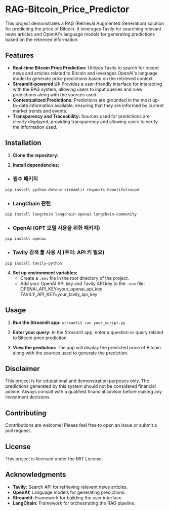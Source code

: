# RAG-Bitcoin_Price_Predictor

This project demonstrates a RAG (Retrieval Augmented Generation) solution for predicting the price of Bitcoin. It leverages Tavily for searching relevant news articles and OpenAI's language models for generating predictions based on the retrieved information.

## Features

* **Real-time Bitcoin Price Prediction:** Utilizes Tavily to search for recent news and articles related to Bitcoin and leverages OpenAI's language model to generate price predictions based on the retrieved context.
* **Streamlit-powered UI:** Provides a user-friendly interface for interacting with the RAG system, allowing users to input queries and view predictions along with the sources used.
* **Contextualized Predictions:** Predictions are grounded in the most up-to-date information available, ensuring that they are informed by current market trends and events.
* **Transparency and Traceability:** Sources used for predictions are clearly displayed, providing transparency and allowing users to verify the information used.

## Installation

1. **Clone the repository:**

2. **Install dependencies:**

   
- ### 필수 패키지
`pip install python-dotenv streamlit requests beautifulsoup4`

- ### LangChain 관련
`pip install langchain langchain-openai langchain-community`

- ### OpenAI (GPT 모델 사용을 위한 패키지)
`pip install openai`

- ### Tavily 검색 툴 사용 시 (주의: API 키 필요)
`pip install tavily-python`

4. **Set up environment variables:**
   * Create a `.env` file in the root directory of the project.
   * Add your OpenAI API key and Tavily API key to the `.env` file:
   OPENAI_API_KEY=your_openai_api_key
   TAVILY_API_KEY=your_tavily_api_key


## Usage

1. **Run the Streamlit app:**
   `streamlit run your_script.py`

3. **Enter your query:** In the Streamlit app, enter a question or query related to Bitcoin price prediction.

4. **View the prediction:** The app will display the predicted price of Bitcoin along with the sources used to generate the prediction.

## Disclaimer

This project is for educational and demonstration purposes only. The predictions generated by this system should not be considered financial advice. Always consult with a qualified financial advisor before making any investment decisions.

## Contributing

Contributions are welcome! Please feel free to open an issue or submit a pull request.

## License

This project is licensed under the MIT License.

## Acknowledgments

* **Tavily:** Search API for retrieving relevant news articles.
* **OpenAI:** Language models for generating predictions.
* **Streamlit:** Framework for building the user interface.
* **LangChain:** Framework for orchestrating the RAG pipeline.
